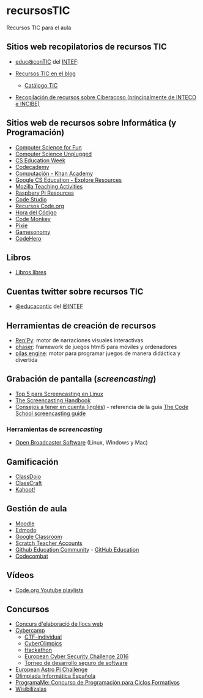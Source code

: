 # recursosTIC
Recursos TIC para el aula

## Sitios web recopilatorios de recursos TIC

* [educ@conTIC](http://www.educacontic.es/) del [INTEF](http://educalab.es/intef):
  
* [Recursos TIC en el blog](http://www.educacontic.es/blog/recursos-tic)
  * [Catálogo TIC](http://www.educacontic.es/catalogo-tic)
  
* [Recopilación de recursos sobre Ciberacoso (principalmente de INTECO e INCIBE)](https://www.mecd.gob.es/educacion-mecd/mc/convivencia-escolar/recursos/materiales-otros-recursos/ciberacoso.html)

## Sitios web de recursos sobre Informática (y Programación)

* [Computer Science for Fun](http://www.cs4fn.org/)
* [Computer Science Unplugged](http://csunplugged.org/)
* [CS Education Week](https://csedweek.org/csteacher)
* [Codecademy](https://www.codecademy.com/es)
* [Computación - Khan Academy](https://es.khanacademy.org/computing)
* [Google CS Education - Explore Resources](https://www.google.com/edu/cs/explore.html)
* [Mozilla Teaching Activities](https://learning.mozilla.org/en-US/activities)
* [Raspbery Pi Resources](https://www.raspberrypi.org/resources/)
* [Code Studio](https://studio.code.org/)
* [Recursos Code.org](https://code.org/learn)
* [Hora del Código](https://hourofcode.com/es)
* [Code Monkey](https://www.playcodemonkey.com/)
* [Pixie](http://pixie.es/)
* [Gamesonomy](http://www.gamesonomy.com/?lang=es)
* [CodeHero](http://codehero.co/)

## Libros

* [Libros libres](https://github.com/vhf/free-programming-books/blob/master/free-programming-books-es.md)

## Cuentas twitter sobre recursos TIC

* [@educacontic](https://twitter.com/educacontic) del [@INTEF](https://twitter.com/educaintef)

## Herramientas de creación de recursos

* [Ren'Py](https://www.renpy.org/): motor de narraciones visuales interactivas
* [phaser](https://phaser.io/): framework de juegos html5 para móviles y ordenadores
* [pilas engine](http://pilas-engine.com.ar/): motor para programar juegos de manera didáctica y divertida

## Grabación de pantalla (*screencasting*)

* [Top 5 para Screencasting en Linux](http://blog.desdelinux.net/top-5-para-screencasting-en-linux/)
* [The Screencasting Handbook](http://thescreencastinghandbook.com/)
* [Consejos a tener en cuenta (inglés)](https://gist.github.com/Gregg/968534) - referencia de la guía [The Code School screencasting guide](https://www.codeschool.com/screencasting)

### Herramientas de *screencasting*

* [Open Broadcaster Software](https://obsproject.com/) (Linux, Windows y Mac)

## Gamificación

* [ClassDojo](https://www.classdojo.com/es-es/)
* [ClassCraft](http://www.classcraft.com/es/)
* [Kahoot!](https://getkahoot.com/)

## Gestión de aula

* [Moodle](https://moodle.org/)
* [Edmodo](https://www.edmodo.com/?language=es)
* [Google Classroom](https://classroom.google.com/)
* [Scratch Teacher Accounts](https://scratch.mit.edu/educators/#teacher-accounts)
* [Github Education Community](https://education.github.community/) - [GitHub Education](https://education.github.com/)
* [Codecombat](https://codecombat.com/)

## Vídeos

* [Code.org Youtube playlists](https://www.youtube.com/user/CodeOrg/playlists)

## Concursos

* [Concurs d'elaboració de llocs web](http://websalpunt.cat/)
* [Cybercamp](https://cybercamp.es/)
    * [CTF-individual](https://cybercamp.es/competiciones/ctf-individual)
    * [CyberOlimpics](https://cybercamp.es/competiciones/cyberolympics)
    * [Hackathon](https://cybercamp.es/competiciones/hackathon)
    * [European Cyber Security Challenge 2016](https://cybercamp.es/competiciones/ECSC2016)
    * [Torneo de desarrollo seguro de software](https://cybercamp.es/competiciones/desarrollo-seguro)
* [European Astro Pi Challenge](http://www.esa.int/Education/Teachers_Corner/European_Astro_Pi_Challenge_Code_your_ISS_experiment_-_more_details)
* [Olimpiada Informática Española](https://olimpiada-informatica.org/)
* [ProgramaMe: Concurso de Programación para Ciclos Formativos](http://programa-me.com/)
* [Wisibilízalas](https://portal.upf.edu/web/mdm-dtic/wisibilizalas)

